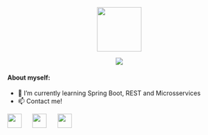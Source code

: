 <p align="center"><a href="#">
<img src="https://media1.tenor.com/images/2eada1bbeb4ed4182079cf00070324a2/tenor.gif" height="100"></a>
</p>
  
<p align="center"><a href="#">
<img src="https://github-readme-stats.vercel.app/api?username=mxllo&show_icons=true&theme=radical"></a>
</p>
  
  
#### About myself:

- 🌱 I’m currently learning Spring Boot, REST and Microsservices
- 📫 Contact me!
<p>
<a href="https://www.linkedin.com/in/lucasmello97/">
  <img src="https://assets.stickpng.com/images/580b57fcd9996e24bc43c528.png"  height="32"></a>⠀⠀
<a href="https://www.instagram.com/m.xllo/">
  <img src="https://assets.stickpng.com/images/580b57fcd9996e24bc43c521.png" width="32" height="32"></a>⠀⠀
<a href="mailto:lucasmellog@gmail.com">
  <img src="https://www.freepnglogos.com/uploads/logo-gmail-png/logo-gmail-png-gmail-logo-icons-2.png" width="32" height="32"></a>
  
  
  
</p>

